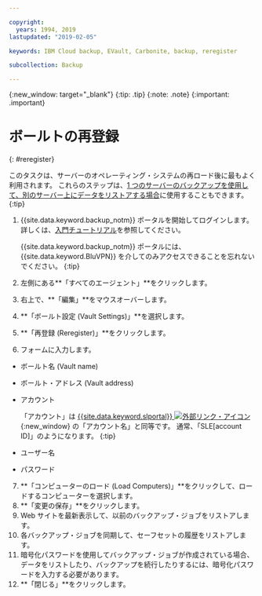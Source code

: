 ```yaml
---

copyright:
  years: 1994, 2019
lastupdated: "2019-02-05"

keywords: IBM Cloud backup, EVault, Carbonite, backup, reregister

subcollection: Backup

---
```

{:new_window: target="_blank"}
{:tip: .tip}
{:note: .note}
{:important: .important}

# ボールトの再登録
{: #reregister}

このタスクは、サーバーのオペレーティング・システムの再ロード後に最もよく利用されます。 これらのステップは、[1 つのサーバーのバックアップを使用して、別のサーバー上にデータをリストアする場合](/docs/infrastructure/Backup?topic=Backup-restorefromotherVSI)に使用することもできます。
{:tip}

1. {{site.data.keyword.backup_notm}} ポータルを開始してログインします。 詳しくは、[入門チュートリアル](/docs/infrastructure/Backup?topic=Backup-gettingstarted#gettingstarted)を参照してください。

   {{site.data.keyword.backup_notm}} ポータルには、{{site.data.keyword.BluVPN}} を介してのみアクセスできることを忘れないでください。
   {:tip}
2. 左側にある**「すべてのエージェント」**をクリックします。
3. 右上で、**「編集」**をマウスオーバーします。
4. **「ボールト設定 (Vault Settings)」**を選択します。
5. **「再登録 (Reregister)」**をクリックします。
6. フォームに入力します。
  - ボールト名 (Vault name)
  - ボールト・アドレス (Vault address)
  - アカウント

    「アカウント」は [{{site.data.keyword.slportal}} ![外部リンク・アイコン](../../icons/launch-glyph.svg "外部リンク・アイコン")](https://control.softlayer.com/){:new_window} の「アカウント名」と同等です。 通常、「SLE[account ID]」のようになります。
    {:tip}
  - ユーザー名
  - パスワード
7. **「コンピューターのロード (Load Computers)」**をクリックして、ロードするコンピューターを選択します。
8. **「変更の保存」**をクリックします。
9. Web サイトを最新表示して、以前のバックアップ・ジョブをリストアします。
10. 各バックアップ・ジョブを同期して、セーフセットの履歴をリストアします。
11. 暗号化パスワードを使用してバックアップ・ジョブが作成されている場合、データをリストしたり、バックアップを続行したりするには、暗号化パスワードを入力する必要があります。
12. **「閉じる」**をクリックします。
